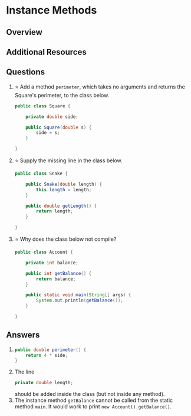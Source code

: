 # Instance Methods
## Overview
## Additional Resources
## Questions
1. :star: Add a method `perimeter`, which takes no arguments and returns the Square's perimeter, to the class below.
    ```java
    public class Square {

        private double side;

        public Square(double s) {
            side = s;
        }

    }
    ```
1. :star: Supply the missing line in the class below.
    ```java
    public class Snake {

        public Snake(double length) {
            this.length = length;
        }

        public double getLength() {
            return length;
        }

    }    
    ```
1. :star: Why does the class below not compile?
    ```java
    public class Account {

        private int balance;

        public int getBalance() {
            return balance;
        }

        public static void main(String[] args) {
            System.out.println(getBalance());
        }

    }
    ```
## Answers
1.
    ```java
    public double perimeter() {
        return 4 * side;
    }
    ```
1. The line
    ```java
    private double length;
    ```
    should be added inside the class (but not inside any method).
1. The instance method `getBalance` cannot be called from the static method `main`. It would work to print `new Account().getBalance()`.
